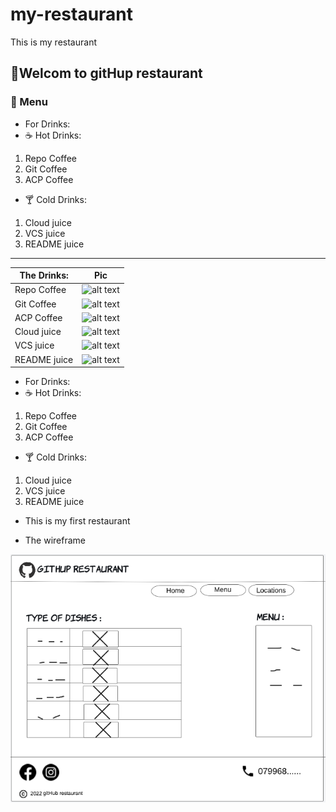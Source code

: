 # my-restaurant


This is my restaurant

## 👋Welcom to gitHup restaurant

### 🌷 Menu

- For Drinks:
- ☕ Hot Drinks:

1. Repo Coffee
2. Git Coffee
3. ACP Coffee

- 🍸 Cold Drinks:

1. Cloud juice
2. VCS juice
3. README juice

-----

| The Drinks:  | Pic |
| ----------- | ----------- |
| Repo Coffee | ![alt text](https://www.nicepng.com/png/detail/115-1152580_related-image-hot-drinks-png.png) |
| Git Coffee | ![alt text](https://static.onecms.io/wp-content/uploads/sites/39/2012/06/20221709/Caramel-Hazelnut-Cafe-Mocha-RU243394.jpg) |
| ACP Coffee | ![alt text](https://www.theflavorbender.com/wp-content/uploads/2020/11/PB-Hot-Chocolate-8228-2.jpg) |
| Cloud juice | ![alt text](https://img.freepik.com/free-photo/front-view-fresh-cool-lemonade-inside-little-glass-with-ice-blue-background-water-cold-juice-drink-fruit-cocktail-color_140725-157073.jpg) |
| VCS juice | ![alt text](https://images.pexels.com/photos/1194030/pexels-photo-1194030.jpeg?auto=compress&cs=tinysrgb&dpr=1&w=500) |
| README juice | ![alt text](https://m.media-amazon.com/images/I/41YMNr6zIrL._SL500_.jpg) |

- For Drinks:
- ☕ Hot Drinks:

1. Repo Coffee
2. Git Coffee
3. ACP Coffee

- 🍸 Cold Drinks:

1. Cloud juice
2. VCS juice
3. README juice 

- This is my  first restaurant

- The wireframe

![wireframe imge](./assets/gitHub%20restaurant3.PNG)

